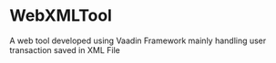 # WebXMLTool
A web tool developed using Vaadin Framework mainly handling user transaction saved in XML File
